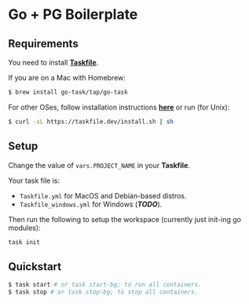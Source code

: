 # Go + PG Boilerplate

## Requirements

You need to install [**Taskfile**](https://taskfile.dev/).

If you are on a Mac with Homebrew:

```bash
$ brew install go-task/tap/go-task
```

For other OSes, follow installation instructions [**here**](https://taskfile.dev/#/installation) or run (for Unix):

```bash
$ curl -sL https://taskfile.dev/install.sh | sh
```

## Setup

Change the value of `vars.PROJECT_NAME` in your **Taskfile**.

Your task file is:

- `Taskfile.yml` for MacOS and Debian-based distros.
- `Taskfile_windows.yml` for Windows (**_TODO_**).

Then run the following to setup the workspace (currently just init-ing go modules):

```bash
task init
```

## Quickstart

```bash
$ task start # or task start-bg; to run all containers.
$ task stop # or task stop-bg; to stop all containers.
```
